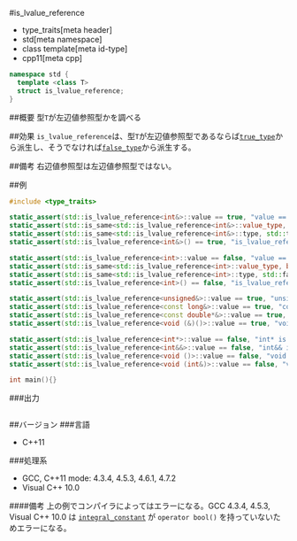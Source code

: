 #is_lvalue_reference
* type_traits[meta header]
* std[meta namespace]
* class template[meta id-type]
* cpp11[meta cpp]

```cpp
namespace std {
  template <class T>
  struct is_lvalue_reference;
}
```

##概要
型`T`が左辺値参照型かを調べる


##効果
`is_lvalue_reference`は、型`T`が左辺値参照型であるならば[`true_type`](./integral_constant-true_type-false_type.md)から派生し、そうでなければ[`false_type`](./integral_constant-true_type-false_type.md)から派生する。


##備考
右辺値参照型は左辺値参照型ではない。


##例
```cpp
#include <type_traits>

static_assert(std::is_lvalue_reference<int&>::value == true, "value == true, int& is lvalue reference");
static_assert(std::is_same<std::is_lvalue_reference<int&>::value_type, bool>::value, "value_type == bool");
static_assert(std::is_same<std::is_lvalue_reference<int&>::type, std::true_type>::value, "type == true_type");
static_assert(std::is_lvalue_reference<int&>() == true, "is_lvalue_reference<int&>() == true");

static_assert(std::is_lvalue_reference<int>::value == false, "value == false, int is not lvalue reference");
static_assert(std::is_same<std::is_lvalue_reference<int>::value_type, bool>::value, "value_type == bool");
static_assert(std::is_same<std::is_lvalue_reference<int>::type, std::false_type>::value, "type == false_type");
static_assert(std::is_lvalue_reference<int>() == false, "is_lvalue_reference<int>() == false");

static_assert(std::is_lvalue_reference<unsigned&>::value == true, "unsigned& is lvalue reference");
static_assert(std::is_lvalue_reference<const long&>::value == true, "const long& is lvalue reference");
static_assert(std::is_lvalue_reference<const double*&>::value == true, "const double*& is lvalue reference");
static_assert(std::is_lvalue_reference<void (&)()>::value == true, "void (&)() is lvalue reference");

static_assert(std::is_lvalue_reference<int*>::value == false, "int* is not lvalue reference");
static_assert(std::is_lvalue_reference<int&&>::value == false, "int&& is not lvalue reference");
static_assert(std::is_lvalue_reference<void ()>::value == false, "void () is not lvalue reference");
static_assert(std::is_lvalue_reference<void (int&)>::value == false, "void (int&) is not lvalue reference");

int main(){}
```

###出力
```
```

##バージョン
###言語
- C++11

###処理系
- GCC, C++11 mode: 4.3.4, 4.5.3, 4.6.1, 4.7.2
- Visual C++ 10.0

####備考
上の例でコンパイラによってはエラーになる。GCC 4.3.4, 4.5.3, Visual C++ 10.0 は [`integral_constant`](./integral_constant-true_type-false_type.md) が `operator bool()` を持っていないためエラーになる。

